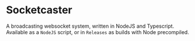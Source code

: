 # Socketcaster
A broadcasting websocket system, written in NodeJS and Typescript.
Available as a `NodeJS` script, or in `Releases` as builds with Node precompiled.